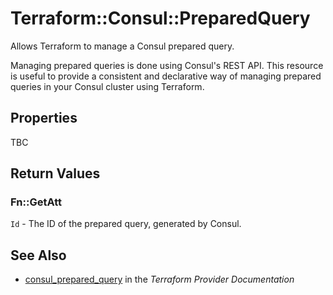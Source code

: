 # Terraform::Consul::PreparedQuery

Allows Terraform to manage a Consul prepared query.

Managing prepared queries is done using Consul's REST API. This resource is
useful to provide a consistent and declarative way of managing prepared
queries in your Consul cluster using Terraform.

## Properties

TBC

## Return Values

### Fn::GetAtt

`Id` - The ID of the prepared query, generated by Consul.

## See Also

* [consul_prepared_query](https://www.terraform.io/docs/providers/consul/r/prepared_query.html) in the _Terraform Provider Documentation_